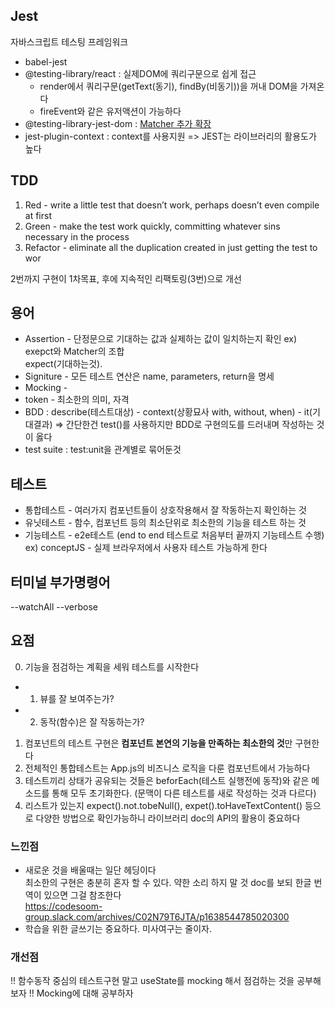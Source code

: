 ## Jest
자바스크립트 테스팅 프레임워크

- babel-jest
- @testing-library/react : 실제DOM에 쿼리구문으로 쉽게 접근  
  - render에서 쿼리구문(getText(동기), findBy(비동기))을 꺼내 DOM을 가져온다
  - fireEvent와 같은 유저액션이 가능하다
- @testing-library-jest-dom : [Matcher 추가 확장](https://github.com/testing-library/jest-dom)    
- jest-plugin-context : context를 사용지원
=> JEST는 라이브러리의 활용도가 높다

## TDD
1) Red - write a little test that doesn’t work, perhaps doesn’t even compile at first  
2) Green - make the test work quickly, committing whatever sins necessary in the process  
3) Refactor - eliminate all the duplication created in just getting the test to wor  

2번까지 구현이 1차목표, 후에 지속적인 리팩토링(3번)으로 개선

## 용어
- Assertion - 단정문으로 기대하는 값과 실제하는 값이 일치하는지 확인 ex) exepct와 Matcher의 조합  
    expect(기대하는것).<Matcher>
- Signiture - 모든 테스트 연산은 name, parameters, return을 명세
- Mocking - 
- token - 최소한의 의미, 자격
- BDD : describe(테스트대상) - context(상황묘사 with, without, when) - it(기대결과)
 => 간단한건 test()를 사용하지만 BDD로 구현의도를 드러내며 작성하는 것이 옳다
- test suite : test:unit을 관계별로 묶어둔것

## 테스트
- 통합테스트 - 여러가지 컴포넌트들이 상호작용해서 잘 작동하는지 확인하는 것
- 유닛테스트 - 함수, 컴포넌트 등의 최소단위로 최소한의 기능을 테스트 하는 것
- 기능테스트 - e2e테스트 (end to end 테스트로 처음부터 끝까지 기능테스트 수행) ex) conceptJS - 실제 브라우저에서 사용자 테스트 가능하게 한다

## 터미널 부가명령어
--watchAll --verbose

## 요점
0. 기능을 점검하는 계획을 세워 테스트를 시작한다
  - 1. 뷰를 잘 보여주는가?
  - 2. 동작(함수)은 잘 작동하는가?
1. 컴포넌트의 테스트 구현은  **컴포넌트 본연의 기능을 만족하는 최소한의 것**만 구현한다
2. 전체적인 통합테스트는 App.js의 비즈니스 로직을 다룬 컴포넌트에서 가능하다
3. 테스트끼리 상태가 공유되는 것들은 beforEach(테스트 실행전에 동작)와 같은 메소드를 통해 모두 초기화한다. (문맥이 다른 테스트를 새로 작성하는 것과 다르다)
4. 리스트가 있는지 expect().not.tobeNull(), expet().toHaveTextContent() 등으로 다양한 방법으로 확인가능하니 라이브러리 doc의 API의 활용이 중요하다

### 느낀점
- 새로운 것을 배울때는 일단 헤딩이다  
  최소한의 구현은 충분히 혼자 할 수 있다. 약한 소리 하지 말 것
  doc를 보되 한글 번역이 있으면 그걸 참조한다  
  https://codesoom-group.slack.com/archives/C02N79T6JTA/p1638544785020300
- 학습을 위한 글쓰기는 중요하다. 미사여구는 줄이자.

### 개선점
!! 함수동작 중심의 테스트구현 말고 useState를 mocking 해서 점검하는 것을 공부해보자
!! Mocking에 대해 공부하자